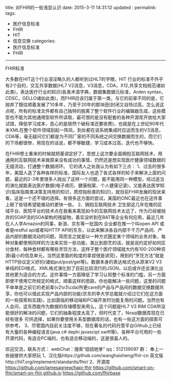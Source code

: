 title:   对FHIR的一些浅显认识
date:   2015-3-11 14:31:12
updated	:
permalink:
tags:
- 医疗信息标准
- FHIR
- HIT
- 信息交换
categories:
- 医疗信息标准
- FHIR
---

FHIR标准

大多数在HIT这个行业浸淫略久的人都听到过HL7的字眼，HIT 行业的标准不外乎有2个目的，交互共享数据(HL7 V2消息，V3消息，CDA，X12,共享文档规范诸如此类)，表达医疗行业的知识(各类术语字典，数据集数据元标准，Arden syntax，CDSC，GELLO诸如此类)，而FHIR应该归属于第一类，与它的前辈不同的是，它抛弃了既往顺着发展了10多年，乃至于20年的那块田(封闭又自恃过高，怎么说这点呢，所有的标准文件都有自己独特的脱离了整个软件行业的编辑器生成，这些模型也不能为其他通用型软件所读取，最可恨的是没有配套的各种开源库开放给大家试错，降低学习成本，恶心的是居然个破标准还要收费)，也就是在上世纪90年代末XML在整个软件领域刮起一阵风，到处都在说系统集成时应运而生的V3消息，CDA等，毫无疑问它们都是为不同厂家的不同系统之间交换数据而生的，而它们的下场都很惨，用现在的话说，都不够敏捷，学习成本过高，迭代也不够快。

在FHIR卷土重来的时候就把基调定好了，思想上这次要全面拥抱互联网技术，用通用的互联网技术来做原来没有成功的事情，仍然还是想实现医疗健康领域数据的无缝流动，打通整个数据闭环。 它的诱人之处我认为有如下三点：
1、过去的很多年，美国人造了各种各样的标准，国际友人也造了各式各样的轮子来解决上面的问题，最近的2-3年里很多人抛出了这样一个问题，能不能用同一种模型，经过适当的演化就能表达医疗数据(电子病历、健康档案、个人健康记录)，又能表达医学知识(临床指南类决策支持用的知识，质控指标类的知识)，就目前FHIR发展的现状来看，这是一个还不错的选择。有很多这方面的尝试，美国的ONC最近也在这件事上砸了些钱希望能推动的更快一些。
2、拥抱互联网技术
卫生部这几年在推的区域平台、医院平台的技术点在我看来离现如今的互联网技术太远了，作为已经被抛弃的SOAP流的SOA架构的残留物，着实没听到在BAT等企业有何应用，最近几年在人人学Amazon的同事，新浪、京东等一批国内 企业都在推一个叫open API 或者是restful api或者叫HTTP API的东东，以此来解决各自内部千千万产品间、产品内部的数据流动的问题，简而言之就是以一种方式圈定某个领域的业务对象，每种对象都使用同样的方法来实现一些功能，类比到厨艺的话，就是说约定好如何区分食材，每种食材都有哪些烹饪方法，这样子整个医疗领域就大约有100-200种资源(最小的信息单元，当然这里面的粒度的拿捏很是讲究)，用到的“烹饪方法”就是HTTP协议定义好的(诸如put/post/get等)。数据本身的表达格式也从原来V2 V3单纯的EDI格式、XML格式演化到了目前比较流行的JSON，以后或许还会演化出其他更为适合的方式。这件事情一方面降低了学习认知整个标准的门槛，另一方面即使不使用它所规定的格式，顺着这样的思路，你也能解决一些问题，这里的问题不单单是之前它的老前辈(v2\v3\cda)所更care的产品与产品间的数据交换数据共享，你也可以借此实现产品内部的功能(京东的李大学总裁就介绍过它们在这方面的一些探索和实践)，比如面临的移动端和PC端开发时功能复用的问题。当然也有人会问，这东西能作为数据的存储模型来用么，这个问题是HL7 V3 RIM CDA所没能很好的解决的问题，它们的抽象程度太高了，但时代变了，Nosql数据库现在已经有很多 可供选择，如果你要使用关系型数据库的话，也有一些这方面的探索可供参考。
3、尽管国内目前关注度不够，但在著名的代码托管平台Github上已经有大量的各种编程语言(java c# dephi javascipt swift等)、各种平台可用的一些开源代码，有适合PC端的，也有适合移动端的，这是很喜人的。

欢迎交流，联系方式：
webChat：搜索“妞妞她爹”
qq：512139097
群：
奉上一些链接供大家把玩
1、汉化版https://github.com/wanghaisheng/fhir-cn
     英文版http://hl7.org/implement/standards/fhir/
2、开源库
https://github.com/jamesagnew/hapi-fhir
https://github.com/smart-on-fhir/smart-on-fhir.github.io
https://github.com/fhirbase
